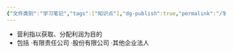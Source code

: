 ```yaml
---
{"文件类别":"学习笔记","tags":["知识点"],"dg-publish":true,"permalink":"/学习笔记studyup/知识点cheese/营利法人/","dgPassFrontmatter":true,"noteIcon":"","created":"2024-07-04T15:41:35.491+08:00","updated":"2024-09-11T12:34:30.407+08:00"}
---
```


- 营利指以获取、分配利润为目的
- 包括
·有限责任公司 
·股份有限公司 
·其他企业法人